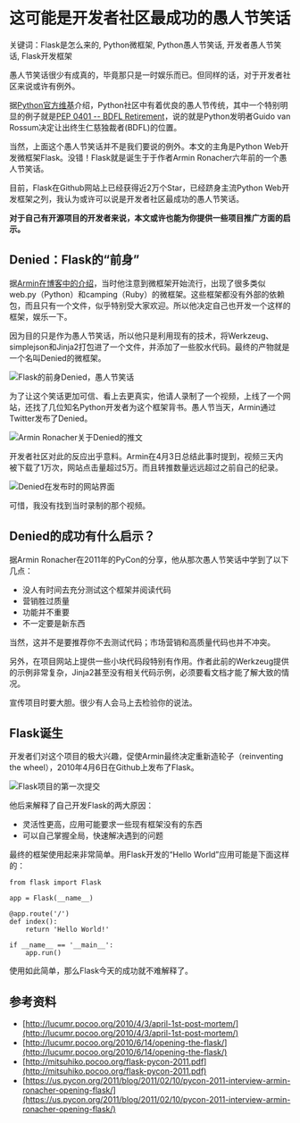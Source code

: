 # 这可能是开发者社区最成功的愚人节笑话

关键词：Flask是怎么来的, Python微框架, Python愚人节笑话, 开发者愚人节笑话, Flask开发框架

愚人节笑话很少有成真的，毕竟那只是一时娱乐而已。但同样的话，对于开发者社区来说或许有例外。

据[Python官方维基](https://wiki.python.org/moin/AprilFools)介绍，Python社区中有着优良的愚人节传统，其中一个特别明显的例子就是[PEP 0401 -- BDFL Retirement](https://www.python.org/dev/peps/pep-0401/)，说的就是Python发明者Guido van Rossum决定让出终生仁慈独裁者(BDFL)的位置。

当然，上面这个愚人节笑话并不是我们要说的例外。本文的主角是Python Web开发微框架Flask。没错！Flask就是诞生于于作者Armin Ronacher六年前的一个愚人节笑话。

目前，Flask在Github网站上已经获得近2万个Star，已经跻身主流Python Web开发框架之列，我认为或许可以说是开发者社区最成功的愚人节笑话。

**对于自己有开源项目的开发者来说，本文或许也能为你提供一些项目推广方面的启示。**

## Denied：Flask的“前身”

据[Armin在博客中的介绍](http://lucumr.pocoo.org/2010/4/3/april-1st-post-mortem/)，当时他注意到微框架开始流行，出现了很多类似web.py（Python）和camping（Ruby）的微框架。这些框架都没有外部的依赖包，而且只有一个文件，似乎特别受大家欢迎。所以他决定自己也开发一个这样的框架，娱乐一下。

因为目的只是作为愚人节笑话，所以他只是利用现有的技术，将Werkzeug、simplejson和Jinja2打包进了一个文件，并添加了一些胶水代码。最终的产物就是一个名叫Denied的微框架。

![Flask的前身Denied，愚人节笑话](http://ww2.sinaimg.cn/mw690/006faQNTgw1f2gy7ofvrmj30rh0i278f.jpg)

为了让这个笑话更加可信、看上去更真实，他请人录制了一个视频，上线了一个网站，还找了几位知名Python开发者为这个框架背书。愚人节当天，Armin通过Twitter发布了Denied。

![Armin Ronacher关于Denied的推文](http://ww4.sinaimg.cn/mw690/006faQNTgw1f2gy7oulw8j30gd06sabr.jpg)

开发者社区对此的反应出乎意料。Armin在4月3日总结此事时提到，视频三天内被下载了1万次，网站点击量超过5万。而且转推数量远远超过之前自己的纪录。

![Denied在发布时的网站界面](http://ww2.sinaimg.cn/mw690/006faQNTgw1f2gypgqnwej30ml0keadj.jpg)

可惜，我没有找到当时录制的那个视频。

## Denied的成功有什么启示？

据Armin Ronacher在2011年的PyCon的分享，他从那次愚人节笑话中学到了以下几点：

- 没人有时间去充分测试这个框架并阅读代码
- 营销胜过质量
- 功能并不重要
- 不一定要是新东西

当然，这并不是要推荐你不去测试代码；市场营销和高质量代码也并不冲突。

另外，在项目网站上提供一些小块代码段特别有作用。作者此前的Werkzeug提供的示例非常复杂，Jinja2甚至没有相关代码示例，必须要看文档才能了解大致的情况。

宣传项目时要大胆。很少有人会马上去检验你的说法。

## Flask诞生

开发者们对这个项目的极大兴趣，促使Armin最终决定重新造轮子（reinventing the wheel），2010年4月6日在Github上发布了Flask。

![Flask项目的第一次提交](http://ww3.sinaimg.cn/mw690/006faQNTgw1f2gy7nznm3j30rf07g40d.jpg)

他后来解释了自己开发Flask的两大原因：

- 灵活性更高，应用可能要求一些现有框架没有的东西
- 可以自己掌握全局，快速解决遇到的问题

最终的框架使用起来非常简单。用Flask开发的“Hello World”应用可能是下面这样的：

	from flask import Flask

	app = Flask(__name__)

	@app.route('/')
	def index():
		return 'Hello World!'

	if __name__ == '__main__':
		app.run()


使用如此简单，那么Flask今天的成功就不难解释了。

## 参考资料

- [http://lucumr.pocoo.org/2010/4/3/april-1st-post-mortem/](http://lucumr.pocoo.org/2010/4/3/april-1st-post-mortem/)
- [http://lucumr.pocoo.org/2010/6/14/opening-the-flask/](http://lucumr.pocoo.org/2010/6/14/opening-the-flask/)
- [http://mitsuhiko.pocoo.org/flask-pycon-2011.pdf](http://mitsuhiko.pocoo.org/flask-pycon-2011.pdf)
- [https://us.pycon.org/2011/blog/2011/02/10/pycon-2011-interview-armin-ronacher-opening-flask/](https://us.pycon.org/2011/blog/2011/02/10/pycon-2011-interview-armin-ronacher-opening-flask/)
